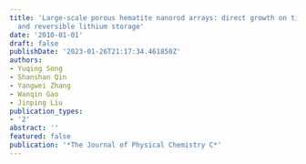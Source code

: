 ```yaml
---
title: 'Large-scale porous hematite nanorod arrays: direct growth on titanium foil
  and reversible lithium storage'
date: '2010-01-01'
draft: false
publishDate: '2023-01-26T21:17:34.461850Z'
authors:
- Yuqing Song
- Shanshan Qin
- Yangwei Zhang
- Wanqin Gao
- Jinping Liu
publication_types:
- '2'
abstract: ''
featured: false
publication: '*The Journal of Physical Chemistry C*'
---
```



